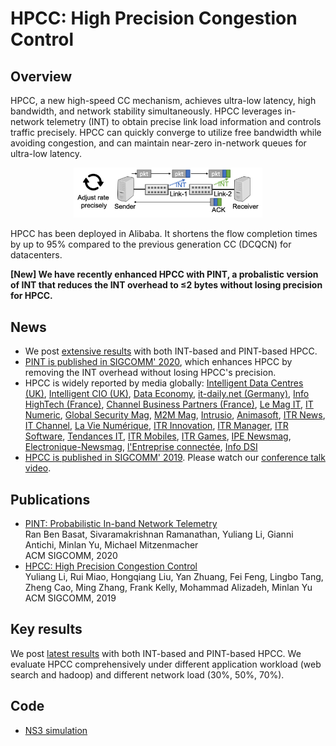 # HPCC: High Precision Congestion Control

## Overview
HPCC, a new high-speed CC mechanism, achieves ultra-low latency, high bandwidth, and network stability simultaneously. HPCC leverages in-network telemetry (INT) to obtain precise link load information and controls traffic precisely. HPCC can quickly converge to utilize free bandwidth while avoiding congestion, and can maintain near-zero in-network queues for ultra-low latency.

<p align="center"><img src="figs/overview.png" width="60%"></p>

HPCC has been deployed in Alibaba. It shortens the flow completion times by up to 95% compared to the previous generation CC (DCQCN) for datacenters.

**[New] We have recently enhanced HPCC with PINT, a probalistic version of INT that reduces the INT overhead to ≤2 bytes without losing precision for HPCC.**

## News

* We post [extensive results](results.md) with both INT-based and PINT-based HPCC.
* [PINT is published in SIGCOMM' 2020](https://liyuliang001.github.io/publications/pint.pdf), which enhances HPCC by removing the INT overhead without losing HPCC's precision.
* HPCC is widely reported by media globally: [Intelligent Data Centres (UK)](https://www.intelligentdatacentres.com/2019/08/28/alibaba-unveils-congestion-control-mechanism-for-ultra-high-speed-data-centres/), [Intelligent CIO (UK)](https://www.intelligentcio.com/eu/2019/08/28/alibaba-unveils-congestion-control-mechanism-for-ultra-high-speed-data-centres/), [Data Economy](https://data-economy.com/alibaba-builds-further-on-impressive-cloud-sales-growth/), [it-daily.net (Germany)](https://www.it-daily.net/shortnews/22200-staukontrollmechanismus-fuer-ultra-high-speed-rechenzentren), [Info HighTech (France)](https://www.infohightech.com/alibaba-devoile-un-nouveau-mecanisme-de-controle-de-la-congestion-pour-les-datacenters-hautes-performances/), [Channel Business Partners (France)](https://www.channelbp.com/content/alibaba-d%C3%A9voile-un-nouveau-m%C3%A9canisme-de-contr%C3%B4le-de-la-congestion-pour-les-datacenters-haute), [Le Mag IT](https://www.lemagit.fr/actualites/252469976/Des-chercheurs-dAlibaba-accelerent-de-95-les-reseaux-Ethernet), [IT Numeric](http://www.itnumeric.com/alibaba-devoile-un-nouveau-mecanisme-de-controle-de-la-congestion-pour-les-datacenters-hautes-performances/), [Global Security Mag](http://www.globalsecuritymag.fr/Alibaba-devoile-un-nouveau,20190829,90257.html), [M2M Mag](http://www.mtom-mag.com/article8895.html), [Intrusio](http://www.intrusio.fr/non-classe/alibaba-devoile-un-nouveau-mecanisme-de-controle-de-la-congestion-pour-les-datacenters-hautes-performances/), [Animasoft](https://animasoft.com/articles/180956/avec-le-mecanisme-hpcc-alibaba-cloud-compte-ameliorer-la-transmission-des-donnees-entre-data-centers.html), [ITR News](https://itrnews.com/articles/180956/avec-le-mecanisme-hpcc-alibaba-cloud-compte-ameliorer-la-transmission-des-donnees-entre-data-centers.html), [IT Channel](https://itchannel.info/articles/180956/avec-le-mecanisme-hpcc-alibaba-cloud-compte-ameliorer-la-transmission-des-donnees-entre-data-centers.html), [La Vie Numérique](https://lavienumerique.com/articles/180956/avec-le-mecanisme-hpcc-alibaba-cloud-compte-ameliorer-la-transmission-des-donnees-entre-data-centers.html), [ITR Innovation](https://itrinnovation.com/articles/180956/avec-le-mecanisme-hpcc-alibaba-cloud-compte-ameliorer-la-transmission-des-donnees-entre-data-centers.html), [ITR Manager](https://itrmanager.com/articles/180956/avec-le-mecanisme-hpcc-alibaba-cloud-compte-ameliorer-la-transmission-des-donnees-entre-data-centers.html), [ITR Software](https://itrsoftware.com/articles/180956/avec-le-mecanisme-hpcc-alibaba-cloud-compte-ameliorer-la-transmission-des-donnees-entre-data-centers.html), [Tendances IT](https://tendancesit.com/articles/180956/avec-le-mecanisme-hpcc-alibaba-cloud-compte-ameliorer-la-transmission-des-donnees-entre-data-centers.html), [ITR Mobiles](https://itrmobiles.com/articles/180956/avec-le-mecanisme-hpcc-alibaba-cloud-compte-ameliorer-la-transmission-des-donnees-entre-data-centers.html), [ITR Games](https://itrgames.com/articles/180956/avec-le-mecanisme-hpcc-alibaba-cloud-compte-ameliorer-la-transmission-des-donnees-entre-data-centers.html), [IPE Newsmag](https://ipe-newsmag.com/articles/180956/avec-le-mecanisme-hpcc-alibaba-cloud-compte-ameliorer-la-transmission-des-donnees-entre-data-centers.html), [Electronique-Newsmag](https://electronique-newsmag.com/articles/180956/avec-le-mecanisme-hpcc-alibaba-cloud-compte-ameliorer-la-transmission-des-donnees-entre-data-centers.html), [l'Entreprise connectée](https://lentrepriseconnectee.com/articles/180956/avec-le-mecanisme-hpcc-alibaba-cloud-compte-ameliorer-la-transmission-des-donnees-entre-data-centers.html), [Info DSI](https://infodsi.com/articles/180956/avec-le-mecanisme-hpcc-alibaba-cloud-compte-ameliorer-la-transmission-des-donnees-entre-data-centers.html)
* [HPCC is published in SIGCOMM' 2019](https://liyuliang001.github.io/publications/hpcc.pdf). Please watch our [conference talk video](https://dlnext.acm.org/doi/abs/10.1145/3341302.3342085).

## Publications
* [PINT: Probabilistic In-band Network Telemetry](https://liyuliang001.github.io/publications/pint.pdf)  
Ran Ben Basat, Sivaramakrishnan Ramanathan, Yuliang Li, Gianni Antichi, Minlan Yu, Michael Mitzenmacher  
ACM SIGCOMM, 2020
* [HPCC: High Precision Congestion Control](https://liyuliang001.github.io/publications/hpcc.pdf)  
Yuliang Li, Rui Miao, Hongqiang Liu, Yan Zhuang, Fei Feng, Lingbo Tang, Zheng Cao, Ming Zhang, Frank Kelly, Mohammad Alizadeh, Minlan Yu  
ACM SIGCOMM, 2019

## Key results
We post [latest results](results.md) with both INT-based and PINT-based HPCC.
We evaluate HPCC comprehensively under different application workload (web search and hadoop) and different network load (30%, 50%, 70%). 

## Code
* [NS3 simulation](https://github.com/alibaba-edu/High-Precision-Congestion-Control)

